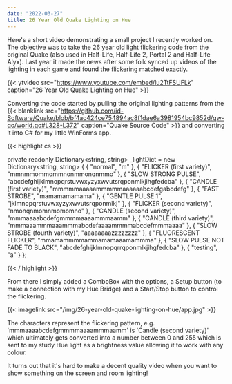 ```yaml
---
date: "2022-03-27"
title: 26 Year Old Quake Lighting on Hue
---
```


Here's a short video demonstrating a small project I recently worked on. The objective was to take the 26 year old light flickering code from the original Quake (also used in Half-Life, Half-Life 2, Portal 2 and Half-Life Alyx). Last year it made the news after some folk synced up videos of the lighting in each game and found the flickering matched exactly.

{{< ytvideo src="https://www.youtube.com/embed/lu2TtFSUFLk" caption="26 Year Old Quake Lighting on Hue" >}}

Converting the code started by pulling the original lighting patterns from the {{< blanklink src="https://github.com/id-Software/Quake/blob/bf4ac424ce754894ac8f1dae6a3981954bc9852d/qw-qc/world.qc#L328-L372" caption="Quake Source Code" >}} and converting it into C# for my little WinForms app.

{{< highlight cs >}}

private readonly Dictionary<string, string> _lightDict = new Dictionary<string, string>
{
    { "normal", "m" },
    { "FLICKER (first variety)", "mmnmmommommnonmmonqnmmo" },
    { "SLOW STRONG PULSE", "abcdefghijklmnopqrstuvwxyzyxwvutsrqponmlkjihgfedcba" },
    { "CANDLE (first variety)", "mmmmmaaaaammmmmaaaaaabcdefgabcdefg" },
    { "FAST STROBE", "mamamamamama" },
    { "GENTLE PULSE 1", "jklmnopqrstuvwxyzyxwvutsrqponmlkj" },
    { "FLICKER (second variety)", "nmonqnmomnmomomno" },
    { "CANDLE (second variety)", "mmmaaaabcdefgmmmmaaaammmaamm" },
    { "CANDLE (third variety)", "mmmaaammmaaammmabcdefaaaammmmabcdefmmmaaaa" },
    { "SLOW STROBE (fourth variety)", "aaaaaaaazzzzzzzz" },
    { "FLUORESCENT FLICKER", "mmamammmmammamamaaamammma" },
    { "SLOW PULSE NOT FADE TO BLACK", "abcdefghijklmnopqrrqponmlkjihgfedcba" },
    { "testing", "a" }
};

{{< / highlight >}}

From there I simply added a ComboBox with the options, a Setup button (to make a connection with my Hue Bridge) and a Start/Stop button to control the flickering.

{{< imagelink src="/img/26-year-old-quake-lighting-on-hue/app.jpg" >}}

The characters represent the flickering pattern, e.g. 'mmmaaaabcdefgmmmmaaaammmaamm' is 'Candle (second variety)' which ultimately gets converted into a number between 0 and 255 which is sent to my study Hue light as a brightness value allowing it to work with any colour.

It turns out that it's hard to make a decent quality video when you want to show something on the screen and room lighting!

